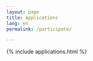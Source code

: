 ```yaml
---
layout: page
title: Applications
lang: en
permalink: /participate/

---
```


{% include applications.html %}